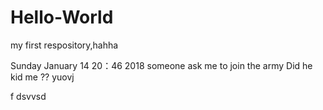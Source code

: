 # Hello-World
my first respository,hahha

Sunday January 14 20：46 2018
someone ask me to join the army
Did he kid me ??
 yuovj
 
 f
 dsvvsd
 
